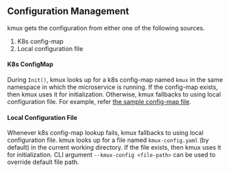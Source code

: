 ## Configuration Management
kmux gets the configuration from either one of the following sources.
1. K8s config-map
2. Local configuration file

#### K8s ConfigMap
During `Init()`, kmux looks up for a k8s config-map named `kmux` in the same namespace in which the microservice is running. If the config-map exists, then kmux uses it for initialization. Otherwise, kmux fallbacks to using local configuration file. For example, refer [the sample config-map file](kmux-k8s-configmap.yaml).

#### Local Configuration File
Whenever k8s config-map lookup fails, kmux fallbacks to using local configuration file. kmux looks up for a file named `kmux-config.yaml` (by default) in the current working directory. If the file exists, then kmux uses it for initialization. CLI argument `--kmux-config <file-path>` can be used to override default file path.